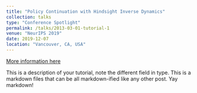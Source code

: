 ```yaml
---
title: "Policy Continuation with Hindsight Inverse Dynamics"
collection: talks
type: "Conference Spotlight"
permalink: /talks/2013-03-01-tutorial-1
venue: "NeurIPS 2019"
date: 2019-12-07
location: "Vancouver, CA, USA"
---
```


[More information here](https://slideslive.com/38923269/track-2-session-3-spotlights?locale=cs)

This is a description of your tutorial, note the different field in type. This is a markdown files that can be all markdown-ified like any other post. Yay markdown!
